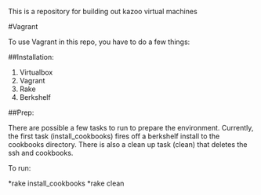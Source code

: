 This is a repository for building out kazoo virtual machines

#Vagrant

To use Vagrant in this repo, you have to do a few things:

##Installation:

1. Virtualbox
2. Vagrant
3. Rake
4. Berkshelf

##Prep:

There are possible a few tasks to run to prepare the environment.  Currently, the first task (install_cookbooks) fires off a berkshelf install to the cookbooks directory.  There is also a clean up task (clean) that deletes the ssh and cookbooks.

To run:

*rake install_cookbooks
*rake clean